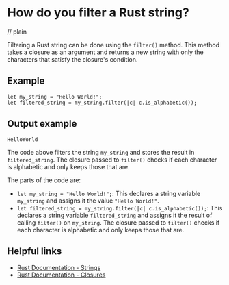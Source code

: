 # How do you filter a Rust string?
// plain

Filtering a Rust string can be done using the `filter()` method. This method takes a closure as an argument and returns a new string with only the characters that satisfy the closure's condition.

## Example

```
let my_string = "Hello World!";
let filtered_string = my_string.filter(|c| c.is_alphabetic());
```
## Output example

```
HelloWorld
```

The code above filters the string `my_string` and stores the result in `filtered_string`. The closure passed to `filter()` checks if each character is alphabetic and only keeps those that are.

The parts of the code are:
- `let my_string = "Hello World!";`: This declares a string variable `my_string` and assigns it the value `"Hello World!"`.
- `let filtered_string = my_string.filter(|c| c.is_alphabetic());`: This declares a string variable `filtered_string` and assigns it the result of calling `filter()` on `my_string`. The closure passed to `filter()` checks if each character is alphabetic and only keeps those that are.

## Helpful links
- [Rust Documentation - Strings](https://doc.rust-lang.org/std/string/struct.String.html)
- [Rust Documentation - Closures](https://doc.rust-lang.org/book/ch13-01-closures.html)